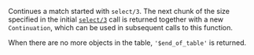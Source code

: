 Continues a match started with `select/3`. The next chunk of the size specified
in the initial [`select/3`](`select/3`) call is returned together with a new
`Continuation`, which can be used in subsequent calls to this function.

When there are no more objects in the table, `'$end_of_table'` is returned.
